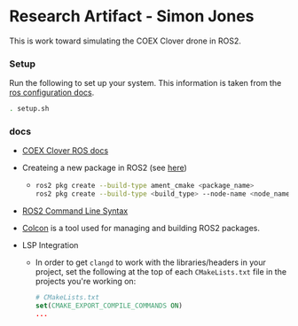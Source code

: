 # Research Artifact - Simon Jones

This is work toward simulating the COEX Clover drone in ROS2.

### Setup

Run the following to set up your system. This information is taken from the [ros configuration docs](https://docs.ros.org/en/rolling/Tutorials/Beginner-CLI-Tools/Configuring-ROS2-Environment.html).

```sh
. setup.sh
```

### docs

* [COEX Clover ROS docs](http://wiki.ros.org/Robots/clover)
* Createing a new package in ROS2 (see [here](https://docs.ros.org/en/rolling/Tutorials/Beginner-Client-Libraries/Creating-Your-First-ROS2-Package.html#create-a-package))
  * ```sh
    ros2 pkg create --build-type ament_cmake <package_name>
    ros2 pkg create --build-type <build_type> --node-name <node_name> <package_name> --license <license>
    ```

* [ROS2 Command Line Syntax](https://design.ros2.org/articles/ros_command_line_arguments.html)
* [Colcon](https://docs.ros.org/en/rolling/Tutorials/Beginner-Client-Libraries/Colcon-Tutorial.html) is a tool used for managing and building ROS2 packages.
* LSP Integration
  * In order to get `clangd` to work with the libraries/headers in your project, set the following at the top of each `CMakeLists.txt` file in the projects you're working on:
    ```cmake
    # CMakeLists.txt
    set(CMAKE_EXPORT_COMPILE_COMMANDS ON)
    ...
    ```
